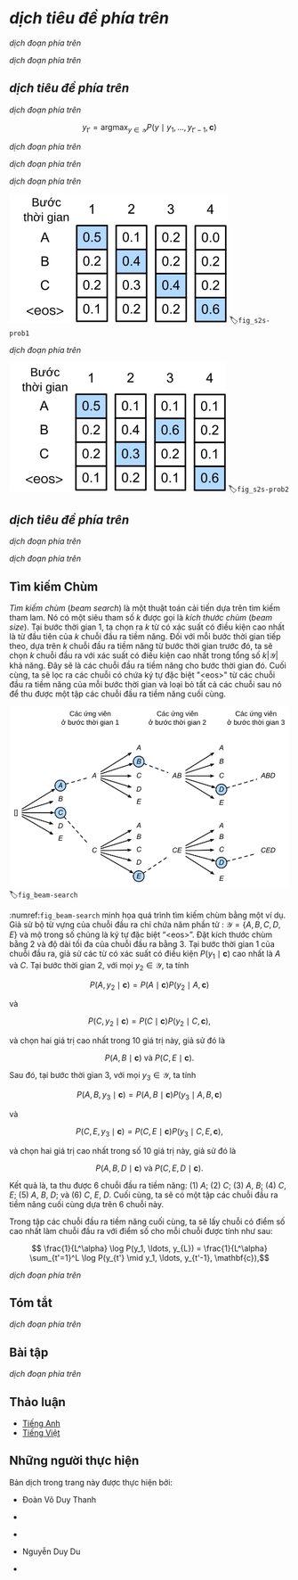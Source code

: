 <!-- ===================== Bắt đầu dịch Phần 1 ==================== -->
<!-- ========================================= REVISE PHẦN 1 - BẮT ĐẦU =================================== -->

<!--
# Beam Search
-->

# *dịch tiêu đề phía trên*

<!--
In :numref:`sec_seq2seq`, we discussed how to train an encoder-decoder with input and output sequences that are both of variable length.
In this section, we are going to introduce how to use the encoder-decoder to predict sequences of variable length.
-->

*dịch đoạn phía trên*

<!--
As in :numref:`sec_machine_translation`, when preparing to train the dataset, we normally attach a special symbol "&lt;eos&gt;" after each sentence to indicate the termination of the sequence.
We will continue to use this mathematical symbol in the discussion below. For ease of discussion, we assume that the output of the decoder is a sequence of text.
Let the size of output text dictionary $\mathcal{Y}$ (contains special symbol "&lt;eos&gt;") be $\left|\mathcal{Y}\right|$, and the maximum length of the output sequence be $T'$.
There are a total $\mathcal{O}(\left|\mathcal{Y}\right|^{T'})$ types of possible output sequences.
All the subsequences after the special symbol "&lt;eos&gt;" in these output sequences will be discarded.
Besides, we still denote the context vector as $\mathbf{c}$, which encodes information of all the hidden states from the input.
-->

*dịch đoạn phía trên*


<!--
## Greedy Search
-->

## *dịch tiêu đề phía trên*

<!--
First, we will take a look at a simple solution: greedy search.
For any timestep $t'$ of the output sequence, we are going to search for the word with the highest conditional probability from $|\mathcal{Y}|$ numbers of words, with
-->

*dịch đoạn phía trên*


$$y_{t'} = \operatorname*{argmax}_{y \in \mathcal{Y}} P(y \mid y_1, \ldots, y_{t'-1}, \mathbf{c})$$


<!--
as the output.  Once the "&lt;eos&gt;" symbol is detected, or the output sequence has reached its maximum length $T'$, the output is completed.
-->

*dịch đoạn phía trên*

<!--
As we mentioned in our discussion of the decoder, the conditional probability of generating an output sequence based on the input sequence is 
$\prod_{t'=1}^{T'} P(y_{t'} \mid y_1, \ldots, y_{t'-1}, \mathbf{c})$.
We will take the output sequence with the highest conditional probability as the optimal sequence.
The main problem with greedy search is that there is no guarantee that the optimal sequence will be obtained.
-->

*dịch đoạn phía trên*

<!--
Take a look at the example below.
We assume that there are four words "A", "B", "C", and "&lt;eos&gt;" in the output dictionary.
The four numbers under each timestep in :numref:`fig_s2s-prob1` represent the conditional probabilities of generating "A", "B", "C", and "&lt;eos&gt;" at that timestep, respectively.
At each timestep, greedy search selects the word with the highest conditional probability.
Therefore, the output sequence "A", "B", "C", and "&lt;eos&gt;" will be generated in :numref:`fig_s2s-prob1`.
The conditional probability of this output sequence is $0.5\times0.4\times0.4\times0.6 = 0.048$.
-->

*dịch đoạn phía trên*

<!-- ===================== Kết thúc dịch Phần 1 ===================== -->

<!-- ===================== Bắt đầu dịch Phần 2 ===================== -->

<!--
![The four numbers under each timestep represent the conditional probabilities of generating "A", "B", "C", and "&lt;eos&gt;" at that timestep, respectively.  At each timestep, greedy search selects the word with the highest conditional probability. ](../img/s2s-prob1.svg)
-->

![*dịch chú thích ảnh phía trên*](../img/s2s-prob1.svg)
:label:`fig_s2s-prob1`


<!--
Now, we will look at another example shown in :numref:`fig_s2s-prob2`.
Unlike in :numref:`fig_s2s-prob1`, the following figure :numref:`fig_s2s-prob2` selects the word "C", which has the second highest conditional probability at timestep 2.
Since the output subsequences of timesteps 1 and 2, on which timestep 3 is based, are changed from "A" and "B" in :numref:`fig_s2s-prob1` to "A" and "C" in :numref:`fig_s2s-prob2`, 
the conditional probability of each word generated at timestep 3 has also changed in :numref:`fig_s2s-prob2`.
We choose the word "B", which has the highest conditional probability.
Now, the output subsequences of timestep 4 based on the first three timesteps are "A", "C", and "B", which are different from "A", "B", and "C" in :numref:`fig_s2s-prob1`.
Therefore, the conditional probability of generating each word in timestep 4 in :numref:`fig_s2s-prob2` is also different from that in :numref:`fig_s2s-prob1`.
We find that the conditional probability of the output sequence "A", "C", "B", and "&lt;eos&gt;" at the current timestep is $0.5\times0.3 \times0.6\times0.6=0.054$, 
which is higher than the conditional probability of the output sequence obtained by greedy search.
Therefore, the output sequence "A", "B", "C", and "&lt;eos&gt;" obtained by the greedy search is not an optimal sequence.
-->

*dịch đoạn phía trên*

<!--
![The four numbers under each timestep represent the conditional probabilities of generating "A", "B", "C", and "&lt;eos&gt;" at that timestep.  At timestep 2, the word "C", which has the second highest conditional probability, is selected.](../img/s2s-prob2.svg)
-->

![*dịch chú thích ảnh phía trên*](../img/s2s-prob2.svg)
:label:`fig_s2s-prob2`


<!--
## Exhaustive Search
-->

## *dịch tiêu đề phía trên*

<!--
If the goal is to obtain the optimal sequence, we may consider using exhaustive search: 
an exhaustive examination of all possible output sequences, which outputs the sequence with the highest conditional probability.
-->

*dịch đoạn phía trên*

<!--
Although we can use an exhaustive search to obtain the optimal sequence, its computational overhead $\mathcal{O}(\left|\mathcal{Y}\right|^{T'})$ is likely to be excessively high.
For example, when $|\mathcal{Y}|=10000$ and $T'=10$, we will need to evaluate $10000^{10} = 10^{40}$ sequences.
This is next to impossible to complete.
The computational overhead of greedy search is $\mathcal{O}(\left|\mathcal{Y}\right|T')$, which is usually significantly less than the computational overhead of an exhaustive search.
For example, when $|\mathcal{Y}|=10000$ and $T'=10$, we only need to evaluate $10000\times10=1\times10^5$ sequences.
-->

*dịch đoạn phía trên*

<!-- ===================== Kết thúc dịch Phần 2 ===================== -->

<!-- ===================== Bắt đầu dịch Phần 3 ===================== -->

<!-- ========================================= REVISE PHẦN 1 - KẾT THÚC ===================================-->

<!-- ========================================= REVISE PHẦN 2 - BẮT ĐẦU ===================================-->

<!--
## Beam Search
-->

## Tìm kiếm Chùm

<!--
*Beam search* is an improved algorithm based on greedy search.
It has a hyper-parameter named *beam size*, $k$.
At timestep 1, we select $k$ words with the highest conditional probability to be the first word of the $k$ candidate output sequences.
For each subsequent timestep, we are going to select the $k$ output sequences with the highest conditional probability from 
the total of $k\left|\mathcal{Y}\right|$ possible output sequences based on the $k$ candidate output sequences from the previous timestep.
These will be the candidate output sequences for that timestep.
Finally, we will filter out the sequences containing the special symbol "&lt;eos&gt;" from the candidate output sequences of each timestep 
and discard all the subsequences after it to obtain a set of final candidate output sequences.
-->

*Tìm kiếm chùm* (_beam search_) là một thuật toán cải tiến dựa trên tìm kiếm tham lam.
Nó có một siêu tham số $k$ được gọi là *kích thước chùm* (_beam size_).
Tại bước thời gian 1, ta chọn ra $k$ từ có xác suất có điều kiện cao nhất là từ đầu tiên của $k$ chuỗi đầu ra tiềm năng.
Đối với mỗi bước thời gian tiếp theo, dựa trên $k$ chuỗi đầu ra tiềm năng từ bước thời gian trước đó, ta sẽ chọn $k$ chuỗi đầu ra với xác suất có điều kiện cao nhất trong tổng số $k\left|\mathcal{Y}\right|$ khả năng.
Đây sẽ là các chuỗi đầu ra tiềm năng cho bước thời gian đó.
Cuối cùng, ta sẽ lọc ra các chuỗi có chứa ký tự đặc biệt "&lt;eos&gt;" từ các chuỗi đầu ra tiềm năng của mỗi bước thời gian
và loại bỏ tất cả các chuỗi sau nó để thu được một tập các chuỗi đầu ra tiềm năng cuối cùng.


<!--
![The beam search process. The beam size is 2 and the maximum length of the output sequence is 3. The candidate output sequences are $A$, $C$, $AB$, $CE$, $ABD$, and $CED$. ](../img/beam-search.svg)
-->

![Quá trình tìm kiếm chùm. Kích thước chùm bằng 2 và độ dài tối đa của chuỗi đầu ra bằng 3. Các chuỗi đầu ra tiềm năng là $A$, $C$, $AB$, $CE$, $ABD$, và $CED$.](../img/beam-search.svg)
:label:`fig_beam-search`


<!--
:numref:`fig_beam-search` demonstrates the process of beam search with an example.
Suppose that the vocabulary of the output sequence contains only five elements: $\mathcal{Y} = \{A, B, C, D, E\}$ where one of them is a special symbol “&lt;eos&gt;”.
Set beam size to 2, the maximum length of the output sequence to 3.
At timestep 1 of the output sequence, suppose the words with the highest conditional probability $P(y_1 \mid \mathbf{c})$ are $A$ and $C$.
At timestep 2, for all $y_2 \in \mathcal{Y},$ we compute
-->

:numref:`fig_beam-search` minh họa quá trình tìm kiếm chùm bằng một ví dụ.
Giả sử bộ từ vựng của chuỗi đầu ra chỉ chứa năm phần tử : $\mathcal{Y} = \{A, B, C, D, E\}$ và mộ trong số chúng là ký tự đặc biệt “&lt;eos&gt;”.
Đặt kích thước chùm bằng 2 và độ dài tối đa của chuỗi đầu ra bằng 3.
Tại bước thời gian 1 của chuỗi đầu ra, giả sử các từ có xác suất có điều kiện $P(y_1 \mid \mathbf{c})$ cao nhất là $A$ và $C$.
Tại bước thời gian 2, với mọi $y_2 \in \mathcal{Y},$ ta tính


$$P(A, y_2 \mid \mathbf{c}) = P(A \mid \mathbf{c})P(y_2 \mid A, \mathbf{c})$$


<!--
and
-->

và

$$P(C, y_2 \mid \mathbf{c}) = P(C \mid \mathbf{c})P(y_2 \mid C, \mathbf{c}),$$


<!--
and pick the largest two among these 10 values, say
-->

và chọn hai giá trị cao nhất trong 10 giá trị này, giả sử đó là

<!--
$$P(A, B \mid \mathbf{c}) \text{  and  } P(C, E \mid \mathbf{c}).$$
-->

$$P(A, B \mid \mathbf{c}) \text{  và  } P(C, E \mid \mathbf{c}).$$

<!--
Then at timestep 3, for all $y_3 \in \mathcal{Y}$, we compute
-->

Sau đó, tại bước thời gian 3, với mọi $y_3 \in \mathcal{Y}$, ta tính


$$P(A, B, y_3 \mid \mathbf{c}) = P(A, B \mid \mathbf{c})P(y_3 \mid A, B, \mathbf{c})$$


<!--
and
-->

và


$$P(C, E, y_3 \mid \mathbf{c}) = P(C, E \mid \mathbf{c})P(y_3 \mid C, E, \mathbf{c}),$$


<!--
and pick the largest two among these 10 values, say
-->

và chọn hai giá trị cao nhất trong số 10 giá trị này, giả sử đó là

<!--
$$P(A, B, D \mid \mathbf{c}) \text{  and  } P(C, E, D \mid  \mathbf{c}).$$
-->

$$P(A, B, D \mid \mathbf{c}) \text{  và  } P(C, E, D \mid  \mathbf{c}).$$

<!--
As a result, we obtain 6 candidates output sequences: (1) $A$; (2) $C$; (3) $A$, $B$; (4) $C$, $E$; (5) $A$, $B$, $D$; and (6) $C$, $E$, $D$.
In the end, we will get the set of final candidate output sequences based on these 6 sequences.
-->

Kết quả là, ta thu được 6 chuỗi đầu ra tiềm năng: (1) $A$; (2) $C$; (3) $A$, $B$; (4) $C$, $E$; (5) $A$, $B$, $D$; và (6) $C$, $E$, $D$.
Cuối cùng, ta sẽ có một tập các chuỗi đầu ra tiềm năng cuối cùng dựa trên 6 chuỗi này.

<!--
In the set of final candidate output sequences, we will take the sequence with the highest score as the output sequence from those below:
-->

Trong tập các chuỗi đầu ra tiềm năng cuối cùng, ta sẽ lấy chuỗi có điểm số cao nhất làm chuỗi đầu ra với điểm số cho mỗi chuỗi được tính như sau:


$$ \frac{1}{L^\alpha} \log P(y_1, \ldots, y_{L}) = \frac{1}{L^\alpha} \sum_{t'=1}^L \log P(y_{t'} \mid y_1, \ldots, y_{t'-1}, \mathbf{c}),$$


<!-- ===================== Kết thúc dịch Phần 3 ===================== -->

<!-- ===================== Bắt đầu dịch Phần 4 ===================== -->

<!--
Here, $L$ is the length of the final candidate sequence and the selection for $\alpha$ is generally 0.75.
The $L^\alpha$ on the denominator is a penalty on the logarithmic addition scores for the longer sequences above.
The computational overhead $\mathcal{O}(k\left|\mathcal{Y}\right|T')$ of the beam search can be obtained through analysis.
The result is between the computational overhead of greedy search and exhaustive search.
In addition, greedy search can be treated as a beam search with a beam size of 1.
Beam search strikes a balance between computational overhead and search quality using a flexible beam size of $k$.
-->

*dịch đoạn phía trên*


<!--
## Summary
-->

## Tóm tắt

<!--
* Methods for predicting variable-length sequences include greedy search, exhaustive search, and beam search.
* Beam search strikes a balance between computational overhead and search quality using a flexible beam size.
-->

*dịch đoạn phía trên*


<!--
## Exercises
-->

## Bài tập

<!--
1. Can we treat an exhaustive search as a beam search with a special beam size? Why?
2. We used language models to generate sentences in :numref:`sec_rnn_scratch`. Which kind of search does this output use? Can you improve it?
-->

*dịch đoạn phía trên*


<!-- ===================== Kết thúc dịch Phần 4 ===================== -->
<!-- ========================================= REVISE PHẦN 2 - KẾT THÚC ===================================-->

## Thảo luận
* [Tiếng Anh](https://discuss.mxnet.io/t/2394)
* [Tiếng Việt](https://forum.machinelearningcoban.com/c/d2l)

## Những người thực hiện
Bản dịch trong trang này được thực hiện bởi:
<!--
Tác giả của mỗi Pull Request điền tên mình và tên những người review mà bạn thấy
hữu ích vào từng phần tương ứng. Mỗi dòng một tên, bắt đầu bằng dấu `*`.

Lưu ý:
* Nếu reviewer không cung cấp tên, bạn có thể dùng tên tài khoản GitHub của họ
với dấu `@` ở đầu. Ví dụ: @aivivn.

* Tên đầy đủ của các reviewer có thể được tìm thấy tại https://github.com/aivivn/d2l-vn/blob/master/docs/contributors_info.md
-->

* Đoàn Võ Duy Thanh
<!-- Phần 1 -->
*

<!-- Phần 2 -->
*

<!-- Phần 3 -->
* Nguyễn Duy Du

<!-- Phần 4 -->
*
